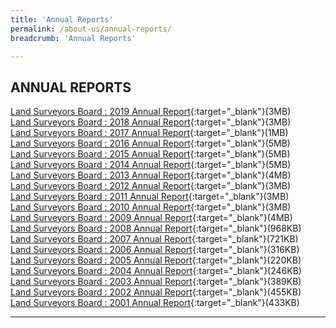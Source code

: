 ```yaml
---
title: 'Annual Reports'
permalink: /about-us/annual-reports/
breadcrumb: 'Annual Reports'

---
```



ANNUAL REPORTS
---

[Land Surveyors Board : 2019 Annual Report](/files/LSBAnnualReport2019.pdf){:target="_blank"}(3MB)<br>
[Land Surveyors Board : 2018 Annual Report](/files/LSBAnnualReport2018-Approved.pdf){:target="_blank"}(3MB)<br>
[Land Surveyors Board : 2017 Annual Report](/files/2_LSBAnnualReport2017.pdf){:target="_blank"}(1MB)<br>
[Land Surveyors Board : 2016 Annual Report](/files/2_LSBAnnualReport2016.pdf){:target="_blank"}(5MB)<br>
[Land Surveyors Board : 2015 Annual Report](/files/LSBAnnualReport2015.pdf){:target="_blank"}(5MB)<br>
[Land Surveyors Board : 2014 Annual Report](/files/LSBAnnualReport2014.pdf){:target="_blank"}(5MB)<br>
[Land Surveyors Board : 2013 Annual Report](/files/LSBAnnualReport2013.pdf){:target="_blank"}(4MB)<br>
[Land Surveyors Board : 2012 Annual Report](/files/LSBAnnualReport2012.pdf){:target="_blank"}(3MB)<br>
[Land Surveyors Board : 2011 Annual Report](/files/2_LSBAnnualReport2011.pdf){:target="_blank"}(3MB)<br>
[Land Surveyors Board : 2010 Annual Report](/files/LSBAnnualReport2010.pdf){:target="_blank"}(3MB)<br>
[Land Surveyors Board : 2009 Annual Report](/files/LSBAnnualReport2009.pdf){:target="_blank"}(4MB)<br>
[Land Surveyors Board : 2008 Annual Report](/files/LSBAnnualReport2008.pdf){:target="_blank"}(968KB)<br>
[Land Surveyors Board : 2007 Annual Report](/files/2_LSBAnnualReport2007.pdf){:target="_blank"}(721KB) <br>
[Land Surveyors Board : 2006 Annual Report](/files/2_LSBAnnualReport2006.pdf){:target="_blank"}(316KB)<br>
[Land Surveyors Board : 2005 Annual Report](/files/2_LSBAnnualReport2005.pdf){:target="_blank"}(220KB)<br>
[Land Surveyors Board : 2004 Annual Report](/files/2_LSBAnnualReport2004.pdf){:target="_blank"}(246KB)<br>
[Land Surveyors Board : 2003 Annual Report](/files/LSBAnnualReport2003.pdf){:target="_blank"}(389KB)<br>
[Land Surveyors Board : 2002 Annual Report](/files/LSBAnnualReport2002.pdf){:target="_blank"}(455KB)<br>
[Land Surveyors Board : 2001 Annual Report](/files/2_LSBAnnualReport2001.pdf){:target="_blank"}(433KB)<br>

---

